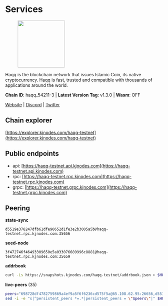 # Services

<figure><img src="https://raw.githubusercontent.com/kj89/testnet_manuals/main/pingpub/logos/haqq.png" width="150" alt=""><figcaption></figcaption></figure>

Haqq is the blockchain network that issues Islamic Coin,  its native cryptocurrency. Haqq is fast, trusted and  compatible with thousands of applications around the world.

**Chain ID**: haqq_54211-3 | **Latest Version Tag**: v1.3.0 | **Wasm**: OFF

[Website](https://islamiccoin.net) | [Discord](https://discord.gg/hU9MHG5kZq) | [Twitter](https://twitter.com/Islamic_Coin)


## Chain explorer
[https://explorer.kjnodes.com/haqq-testnet](https://explorer.kjnodes.com/haqq-testnet)

## Public endpoints

* api: [https://haqq-testnet.api.kjnodes.com](https://haqq-testnet.api.kjnodes.com)
* rpc: [https://haqq-testnet.rpc.kjnodes.com](https://haqq-testnet.rpc.kjnodes.com)
* grpc: [https://haqq-testnet.grpc.kjnodes.com](https://haqq-testnet.grpc.kjnodes.com)

## Peering

**state-sync**

```text
d5519e378247dfb61dfe90652d1fe3e2b3005a5b@haqq-testnet.rpc.kjnodes.com:35656
```

**seed-node**

```text
3f472746f46493309650e5a033076689996c8881@haqq-testnet.rpc.kjnodes.com:35659
```

**addrbook**
```bash
curl -Ls https://snapshots.kjnodes.com/haqq-testnet/addrbook.json > $HOME/.haqqd/config/addrbook.json
```

**live-peers** (35)
```bash
peers="698728df4782759869a4ef9a5f6f6236cd575f5a@65.108.62.95:26656,d5519e378247dfb61dfe90652d1fe3e2b3005a5b@65.109.68.190:35656,a40f6f6d9f5763f80a87438903ab905daeb4fa01@38.242.225.247:26656,3df5a68b919177179c6dcb0b9c9354fd6bbba1c8@65.109.92.240:20116,360d7095f3c1250a013cfe66c43a3f0790782f78@84.46.254.50:26656,24e894d4d8a18276acf6051cccf369a1ce69842d@65.108.151.105:26656,6771e65c1b30cc514faf5943320fdda480fe9124@95.216.39.183:26656,125063c422e09faf45b849dd73dea61f624db891@65.109.53.60:26656,0833039f717227ccd156d156ea772746b8ac6d71@146.19.24.139:26656,32a8eec046b95e8646ff0810b4596dc7083a0beb@65.108.145.131:26656,3ba8280c245f4d63a8f7913aea64a5071f0c76d7@65.109.18.166:54656,ff6df373bf7bce436d488d2d8f5f5b283c6431d4@51.79.100.160:26656,56158e0f2acf850114e82644afceb565a73b08cc@185.144.99.95:26656,23ff658b56fbb8bc73372973a34733ff5d79b435@142.132.202.50:11604,2d13d679b64e1a574904a140f72815644ec71131@65.21.133.125:30656,f1b1df46afd4c9d4f66051437078c0b85bc6b67b@65.108.206.118:61056,927a323649e7dd8d4c75da6e5edaee439652b46f@65.109.92.241:20116,16f40215d018c7d657fef0bb5ce2950251d525d2@148.251.51.144:36656,88fb8b08f2184cf9390826eeb470b8b693a7e68b@185.202.223.124:26656,f6c7d753cc4544031e8e243841f687cae3f09abe@161.97.145.34:35656,d59dc597f0d41bcbc7ff53374686affb143726c2@51.195.203.103:35656,59af99085c961a6a5c8dc4bc8b3abffda16ddccb@135.181.38.62:26656,6f7d5120b33f9a08cec9c93c6d58cb6400edbc52@178.18.254.226:26656,65bfa4b4b4b9accb9c0e0d46a1c07ae9a44a3a23@168.119.227.142:26656,ed145a35b436878c1f1c10634bd18600f3696e17@95.217.181.142:26656,7f2828e3910a4b165a65e5bfb2465c1e809bad3b@65.108.48.182:26656,48a2a7762a579d25bca95b0a3548b714238dd60b@213.239.216.252:20656,00b1befaceba6b0178d2b6076ae0968adf4bd7b5@65.108.67.152:26656,6570de868d0f7a5b4dc9f5a007ba98319a7fa8b4@194.163.162.31:26656,70c1b8334bf08fe5d56fb53d07da11f01faa560b@65.109.30.90:26656,90b40d2b773090b82aa7788c2d1937e4fd6d2dc0@65.108.231.124:19656,f57fae1bdea281392b563a58978a2d8c0a37725f@95.217.233.234:26656,f50b6abb555c0d420834860d9a8f499801bb3ae8@135.181.62.222:26656,62bf004201a90ce00df6f69390378c3d90f6dd7e@45.83.173.19:26656,23a1176c9911eac442d6d1bf15f92eeabb3981d5@45.83.173.18:26656"
sed -i -e "s|^persistent_peers *=.*|persistent_peers = \"$peers\"|" $HOME/.haqqd/config/config.toml
```
